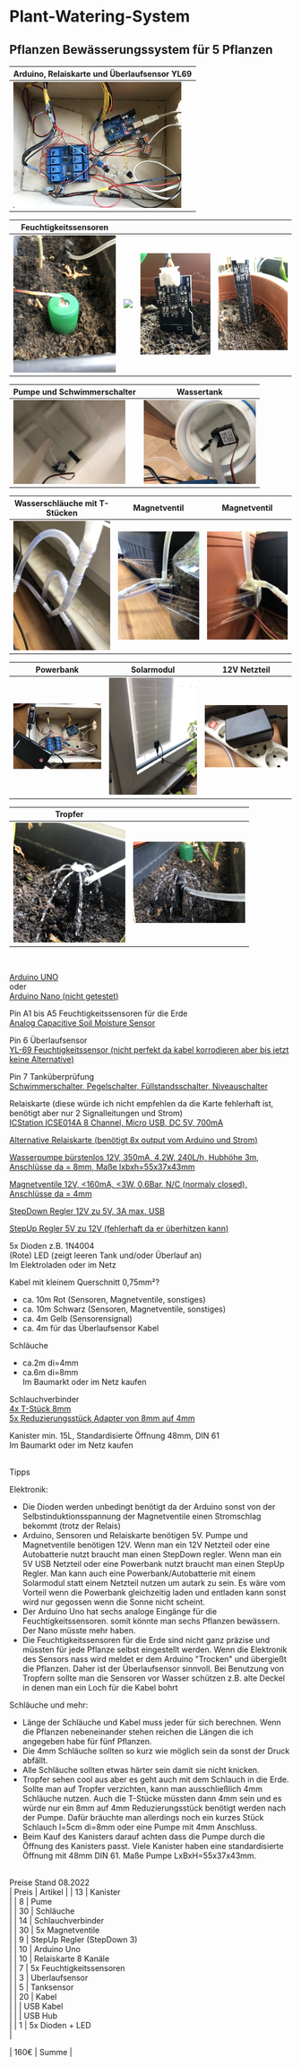 # Plant-Watering-System

## Pflanzen Bewässerungssystem für 5 Pflanzen


| Arduino, Relaiskarte und Überlaufsensor YL69 |
|-|
| <img src="img/1._Arduino,_Relaiskarte_und_Sensor YL69.jpg" width="300"> |

| Feuchtigkeitssensoren | | | |
|-|-|-|-|
| <img src="img/2._Feuchtigkeitssensor_verdeckt.jpg" width="200"> | <img src="img/3._Feuchtigkeitssensor_mit_heißkleber.jpg" width="200"> | <img src="img/3._Feuchtigkeitssensor_neu.jpg" width="200"> | <img src="img/3._Feuchtigkeitssensor_neu_komplett.jpg" width="200"> |

| Pumpe und Schwimmerschalter | Wassertank |
|-|-|
| <img src="img/4._Tank,_Pumpe,_Schwimmerschalter.jpg" width="200"> | <img src="img/4a._Tank,_Pumpe,_Schwimmerschalter.jpg" width="200"> |

| Wasserschläuche mit T-Stücken | Magnetventil | Magnetventil |
|-|-|-|
|<img src="img/5._Schläuche,_T-Stücke.jpg" width="200"> | <img src="img/6._Magnetventil.jpg" width="200"> | <img src="img/7._Magnetventil.jpg" width="200"> |

| Powerbank | Solarmodul | 12V Netzteil |
|-|-|-|
| <img src="img/8._Powerbank.jpg" width="200"> | <img src="img/9._Solarmodul.jpg" width="200"> | <img src="img/10._Netzteil_12V.jpg" width="200"> |

| Tropfer | |
|-|-|
| <img src="img/Tropfer.jpg" width="200"> | <img src="img/Tropfer2.jpg" width="200"> |

<br/>

[Arduino UNO](https://www.ebay.de/itm/144138039161)<br/>
oder<br/>
[Arduino Nano (nicht getestet)](https://www.ebay.de/itm/255283163551)

Pin A1 bis A5 Feuchtigkeitssensoren für die Erde<br/>
[Analog Capacitive Soil Moisture Sensor](https://www.ebay.de/itm/164657628668)

Pin 6 Überlaufsensor<br/>
[YL-69 Feuchtigkeitssensor (nicht perfekt da kabel korrodieren aber bis jetzt keine Alternative)](https://www.ebay.de/itm/203252815145)

Pin 7 Tanküberprüfung<br/>
[Schwimmerschalter, Pegelschalter, Füllstandsschalter, Niveauschalter](https://www.ebay.de/itm/384891203932)

Relaiskarte (diese würde ich nicht empfehlen da die Karte fehlerhaft ist, benötigt aber nur 2 Signalleitungen und Strom)<br/>
[ICStation ICSE014A 8 Channel, Micro USB, DC 5V, 700mA](http://www.icstation.com/icstation-channel-icse014a-micro-switch-relay-module-upper-computer-control-board-icse014a-p-5185.html)

[Alternative Relaiskarte (benötigt 8x output vom Arduino und Strom)](https://www.ebay.de/itm/252355367721)

[Wasserpumpe bürstenlos 12V, 350mA, 4,2W, 240L/h, Hubhöhe 3m, Anschlüsse da = 8mm, Maße lxbxh=55x37x43mm](https://www.ebay.de/itm/353246497633)

[Magnetventile 12V, <160mA, <3W, 0,6Bar, N/C (normaly closed), Anschlüsse da = 4mm](https://www.ebay.de/itm/352962597146)

[StepDown Regler 12V zu 5V, 3A max. USB](https://www.ebay.de/itm/162759316733)

[StepUp Regler 5V zu 12V (fehlerhaft da er überhitzen kann)](https://www.ebay.de/itm/201278090992)

5x Dioden z.B. 1N4004<br/>
(Rote) LED (zeigt leeren Tank und/oder Überlauf an)<br/>
Im Elektroladen oder im Netz

Kabel mit kleinem Querschnitt 0,75mm²?
- ca. 10m Rot (Sensoren, Magnetventile, sonstiges)
- ca. 10m Schwarz (Sensoren, Magnetventile, sonstiges)
- ca. 4m Gelb (Sensorensignal)
- ca. 4m für das Überlaufsensor Kabel

Schläuche
- ca.2m di=4mm<br/>
- ca.6m di=8mm<br/>
Im Baumarkt oder im Netz kaufen

Schlauchverbinder<br/>
[4x T-Stück 8mm](https://www.ebay.de/itm/311415522853)<br/>
[5x Reduzierungsstück Adapter von 8mm auf 4mm](https://www.ebay.de/itm/311415522853)
  
Kanister min. 15L, Standardisierte Öffnung 48mm, DIN 61 <br/>
Im Baumarkt oder im Netz kaufen
<br/><br/>

Tipps

Elektronik:
- Die Dioden werden unbedingt benötigt da der Arduino sonst von der Selbstinduktionsspannung der Magnetventile einen Stromschlag bekommt (trotz der Relais)
- Arduino, Sensoren und Relaiskarte benötigen 5V. Pumpe und Magnetventile benötigen 12V. Wenn man ein 12V Netzteil oder eine Autobatterie nutzt braucht man einen StepDown regler. Wenn man ein 5V USB Netzteil oder eine Powerbank nutzt braucht man einen StepUp Regler. Man kann auch eine Powerbank/Autobatterie mit einem Solarmodul statt einem Netzteil nutzen um autark zu sein. Es wäre vom Vorteil wenn die Powerbank gleichzeitig laden und entladen kann sonst wird nur gegossen wenn die Sonne nicht scheint.
- Der Arduino Uno hat sechs analoge Eingänge für die Feuchtigkeitssensoren. somit könnte man sechs Pflanzen bewässern. Der Nano müsste mehr haben.
- Die Feuchtigkeitssensoren für die Erde sind nicht ganz präzise und müssten für jede Pflanze selbst eingestellt werden. Wenn die Elektronik des Sensors nass wird meldet er dem Arduino "Trocken" und übergießt die Pflanzen. Daher ist der Überlaufsensor sinnvoll. Bei Benutzung von Tropfern sollte man die Sensoren vor Wasser schützen z.B. alte Deckel in denen man ein Loch für die Kabel bohrt

Schläuche und mehr:
- Länge der Schläuche und Kabel muss jeder für sich berechnen. Wenn die Pflanzen nebeneinander stehen reichen die Längen die ich angegeben habe für fünf Pflanzen.
- Die 4mm Schläuche sollten so kurz wie möglich sein da sonst der Druck abfällt.
- Alle Schläuche sollten etwas härter sein damit sie nicht knicken.
- Tropfer sehen cool aus aber es geht auch mit dem Schlauch in die Erde. Sollte man auf Tropfer verzichten, kann man ausschließlich 4mm Schläuche nutzen. Auch die T-Stücke müssten dann 4mm sein und es würde nur ein 8mm auf 4mm Reduzierungsstück benötigt werden nach der Pumpe. Dafür bräuchte man allerdings noch ein kurzes Stück Schlauch l=5cm di=8mm oder eine Pumpe mit 4mm Anschluss.
- Beim Kauf des Kanisters darauf achten dass die Pumpe durch die Öffnung des Kanisters passt. Viele Kanister haben eine standardisierte Öffnung mit 48mm DIN 61. Maße Pumpe LxBxH=55x37x43mm.
<br/><br/>

Preise Stand 08.2022<br/>
| Preis | Artikel |
| 13 | Kanister<br/> |
| 8 | Pume<br/> |
| 30 | Schläuche<br/> |
| 14 | Schlauchverbinder<br/> |
| 30 | 5x Magnetventile<br/> |
| 9 | StepUp Regler (StepDown 3)<br/> |
| 10 | Arduino Uno<br/> |
| 10 | Relaiskarte 8 Kanäle<br/> |
| 7 | 5x Feuchtigkeitssensoren<br/> |
| 3 | Uberlaufsensor<br/> |
| 5 | Tanksensor<br/> |
| 20 | Kabel<br/> |
| | USB Kabel<br/> |
| | USB Hub<br/> |
| 1 | 5x Dioden + LED<br/> |

| 160€ | Summe |

